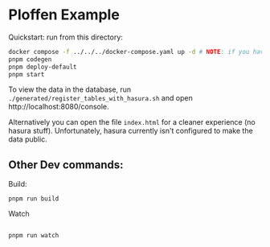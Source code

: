 # Ploffen Example

Quickstart: run from this directory:

```bash
docker compose -f ../../../docker-compose.yaml up -d # NOTE: if you have some stale data, run "docker compose down -v" first. Run this in the scenarios/ploffen/indexer
pnpm codegen
pnpm deploy-default
pnpm start
```

To view the data in the database, run `./generated/register_tables_with_hasura.sh` and open http://localhost:8080/console.

Alternatively you can open the file `index.html` for a cleaner experience (no hasura stuff). Unfortunately, hasura currently isn't configured to make the data public.

## Other Dev commands:

Build:

```
pnpm run build

```

Watch

```

pnpm run watch

```
